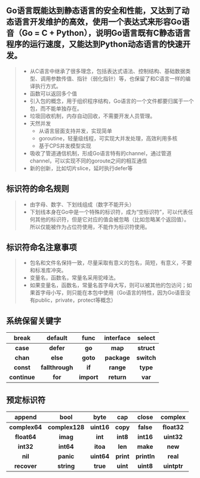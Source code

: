 ## Go语言既能达到静态语言的安全和性能，又达到了动态语言开发维护的高效，使用一个表达式来形容Go语音（Go = C + Python），说明Go语言既有C静态语言程序的运行速度，又能达到Python动态语言的快速开发。

> - 从C语言中继承了很多理念，包括表达式语法、控制结构、基础数据类型、调用参数传值、指针（弱化指针）等，也保留了和C语言一样的编译执行方式。
> - 函数可以返回多个值
> - 引入包的概念，用于组织程序结构，Go语言的一个文件都要归属于一个包，而不能单独存在。
> - 垃圾回收机制，内存自动回收，不需要开发人员管理。
> - 天然并发
>   - 从语言层面支持并发，实现简单
>   - goroutine，轻量级线程，可实现大并发处理，高效利用多核
>   - 基于CPS并发模型实现
> - 吸收了管道通信机制，形成Go语言特有的channel，通过管道channel，可以实现不同的goroute之间的相互通信
> - 新的创新，比如切片slice，延时执行defer等



## 标识符的命名规则

> - 由字母、数字、下划线组成（数字不能开头）
> - 下划线本身在Go中是一个特殊的标识符，成为“空标识符”，可以代表任何其他的标识符，但是它对应的值会被忽略（比如忽略某个返回值）。所以仅能被作为占位符使用，不能作为标识符使用。



## 标识符命名注意事项

> - 包名和文件名保持一致，尽量采取有意义的包名，简短，有意义，不要和标准库冲突。
> - 变量名，函数名，常量名采用驼峰法。
> - 如果变量名，函数名，常量名首字母大写，则可以被其他的包访问；如果首字母小写，则只能在本包中使用（Go语言的特性，因为Go语音没有public，private，protect等概念）



## 系统保留关键字

|  **break**   |   **default**   |  **func**  | **interface** | **select** |
| :----------: | :-------------: | :--------: | :-----------: | :--------: |
|   **case**   |    **defer**    |   **go**   |    **map**    | **struct** |
|   **chan**   |    **else**     |  **goto**  |  **package**  | **switch** |
|  **const**   | **fallthrough** |   **if**   |   **range**   |  **type**  |
| **continue** |     **for**     | **import** |  **return**   |  **var**   |



## 预定标识符

|  **append**   |    **bool**    |  **byte**  |  **cap**  |  **close**  | **complex** |
| :-----------: | :------------: | :--------: | :-------: | :---------: | :---------: |
| **complex64** | **complex128** | **uint16** | **copy**  |  **false**  | **float32** |
|  **float64**  |    **imag**    |  **int**   | **int8**  |  **int16**  | **uint32**  |
|   **int32**   |   **int64**    |  **itoa**  |  **len**  |  **make**   |   **new**   |
|    **nil**    |   **panic**    | **uint64** | **print** | **println** |  **real**   |
|  **recover**  |   **string**   |  **true**  | **uint**  |  **uint8**  | **uintptr** |

